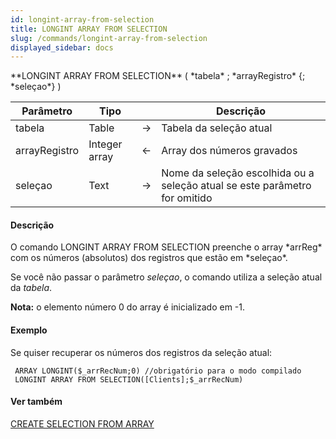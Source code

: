 ```yaml
---
id: longint-array-from-selection
title: LONGINT ARRAY FROM SELECTION
slug: /commands/longint-array-from-selection
displayed_sidebar: docs
---
```


<!--REF #_command_.LONGINT ARRAY FROM SELECTION.Syntax-->**LONGINT ARRAY FROM SELECTION** ( *tabela* ; *arrayRegistro* {; *seleçao*} )<!-- END REF-->
<!--REF #_command_.LONGINT ARRAY FROM SELECTION.Params-->
| Parâmetro | Tipo |  | Descrição |
| --- | --- | --- | --- |
| tabela | Table | &#8594;  | Tabela da seleção atual |
| arrayRegistro | Integer array | &#8592; | Array dos números gravados |
| seleçao | Text | &#8594;  | Nome da seleção escolhida ou a seleção atual se este parâmetro for omitido |

<!-- END REF-->

#### Descrição 

<!--REF #_command_.LONGINT ARRAY FROM SELECTION.Summary-->O comando LONGINT ARRAY FROM SELECTION preenche o array *arrReg* com os números (absolutos) dos registros que estão em *seleçao*.<!-- END REF-->

Se você não passar o parâmetro *seleçao*, o comando utiliza a seleção atual da *tabela*. 

**Nota:** o elemento número 0 do array é inicializado em -1.

#### Exemplo 

Se quiser recuperar os números dos registros da seleção atual:

```4d
 ARRAY LONGINT($_arrRecNum;0) //obrigatório para o modo compilado
 LONGINT ARRAY FROM SELECTION([Clients];$_arrRecNum)
```

#### Ver também 

[CREATE SELECTION FROM ARRAY](create-selection-from-array.md)  